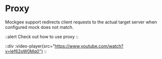 # Proxy

Mockgee support redirects client requests to the actual target server when configured mock does not match.

::alert
Check out how to use proxy
::

::div
 :video-player{src="https://www.youtube.com/watch?v=lef62oW0Mq0"}
::
